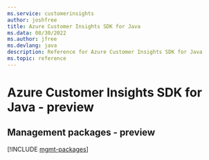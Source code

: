 ```yaml
---
ms.service: customerinsights
author: joshfree
title: Azure Customer Insights SDK for Java
ms.data: 08/30/2022
ms.author: jfree
ms.devlang: java
description: Reference for Azure Customer Insights SDK for Java
ms.topic: reference
---
```

# Azure Customer Insights SDK for Java - preview

## Management packages - preview
[!INCLUDE [mgmt-packages](customer-insights-mgmt-index.md)]